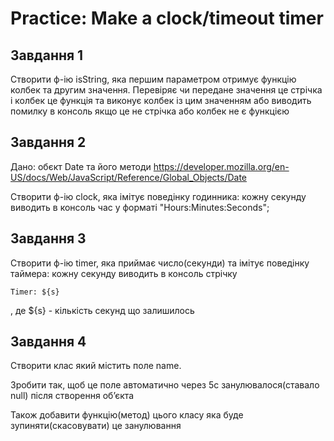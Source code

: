# Practice: Make a clock/timeout timer
## Завдання 1 

Створити ф-ію isString, яка першим параметром отримує функцію колбек та другим значення. Перевіряє чи передане значення це стрічка і колбек це функція та виконує колбек із цим значенням або виводить помилку в консоль якщо це не стрічка або колбек не є функцією

## Завдання 2 
Дано: обєкт Date та його методи https://developer.mozilla.org/en-US/docs/Web/JavaScript/Reference/Global_Objects/Date 

Створити ф-ію clock, яка імітує поведінку годинника: кожну секунду виводить в консоль час у форматі "Hours:Minutes:Seconds";

## Завдання 3 
Створити ф-ію timer, яка приймає число(секунди) та імітує поведінку таймера: кожну секунду виводить в консоль стрічку 

```
Timer: ${s}
```

, де ${s} - кількість секунд що залишилось

## Завдання 4 
Створити клас який містить поле name. 

Зробити так, щоб це поле автоматично через 5с занулювалося(ставало null) після створення об’єкта 

Також добавити функцію(метод) цього класу яка буде зупиняти(скасовувати) це занулювання





